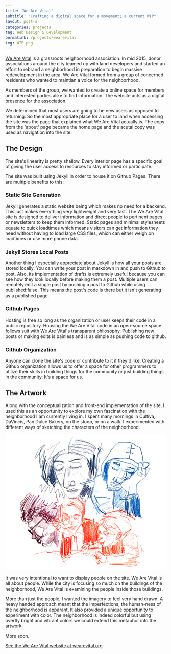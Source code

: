 ```yaml
---
title: "We Are Vital"
subtitle: "Crafting a digital space for a movement; a current WIP"
layout: post-a
categories: projects
tag: Web Design & Development
permalink: /projects/wearevital
img: WIP.png
---
```

<div class="wrapper case-study" markdown="1">

<a href="http://wearevital.org" target="_blank" >We Are Vital</a> is a grassroots neighborhood association. In mid 2015, donor associations around the city teamed up with land developers and started an effort to rebrand a neighborhood in preparation to begin massive redevelopment in the area. We Are Vital formed from a group of concerned residents who wanted to maintian a voice for the neighborhood.

As members of the group, we wanted to create a online space for members and interested parties alike to find information. The website acts as a digital presence for the association.

<!-- {screenshot} -->

We determined that most users are going to be new users as opposed to returning. So the most appropriate place for a user to land when accessing the site was the page that explained what We Are Vital actually is. The copy from the 'about' page became the home page and the acutal copy was used as navigation into the site.

<!-- {post its} -->

## The Design

The site's linearity is pretty shallow. Every interior page has a specific goal of giving the user access to resources to stay informed or participate.

The site was built using Jekyll in order to house it on Github Pages. There are multiple benefits to this:

### Static Site Generation
Jekyll generates a static website being which makes no need for a backend. This just makes everything very lightweight and very fast. The We Are Vital site is designed to deliver information and direct people to pertinent pages or newsletters to keep them informed. Static pages and minimal stylesheets equate to quick loadtimes which means visitors can get information they need without having to load large CSS files, which can either weigh on loadtimes or use more phone data.

### Jekyll Stores Local Posts
Another thing I especially appreciate about Jekyll is how all your posts are stored locally. You can write your post in markdown in and push to Github to post. Also, its implementation of drafts is extremely useful because you can see how they look locally before making them a post. Multiple users can remotely edit a single post by pushing a post to Github while using published:false. This means the post's code is there but it isn't generating as a published page. 

### Github Pages 
Hosting is free so long as the organization or user keeps their code in a public repository. Housing the We Are Vital code in an open-source space follows suit with We Are Vital's transparent philosophy. Publishing new posts or making edits is painless and is as simple as pushing code to github.

### Github Organization
Anyone can clone the site's code or contribute to it if they'd like. Creating a Github organization allows us to offer a space for other programmers to utilize their skills in building things for the community or just building things in the community. It's a space for us.


## The Artwork

Along with the conceptualization and front-end implementation of the site, I used this as an opportunity to explore my own fascination with the neighborhood I am currently living in. I spent many mornings in Cultiva, DaVincis, Pan Dulce Bakery, on the stoop, or on a walk. I experimented with different ways of sketching the characters of the neighborhood. 

<div class="wrapper-l">
    <img  src="/img/projects/1.png" />
</div>

It was very intentional to want to display people on the site. We Are Vital is all about people. While the city is focusing so much on the buildings of the neighborhood, We Are Vital is examining the people inside those buildings. 

<!-- <div class="wrapper-l">
    <img  src="/img/projects/2.png" />
</div> -->

More than just the people, I wanted the imagery to feel very hand drawn. A heavy handed approach meant that the imperfections, the human-ness of the neighborhood is apparant. It also provided a unique opportunity to experiment with color. The neighborhood is indeed colorful but using overtly bright and vibrant colors we could extend this metaphor into the artwork.

More soon.

<a href="http://wearevital.org" target="_blank" >See the We Are Vital website at wearevital.org</a>

</div>
